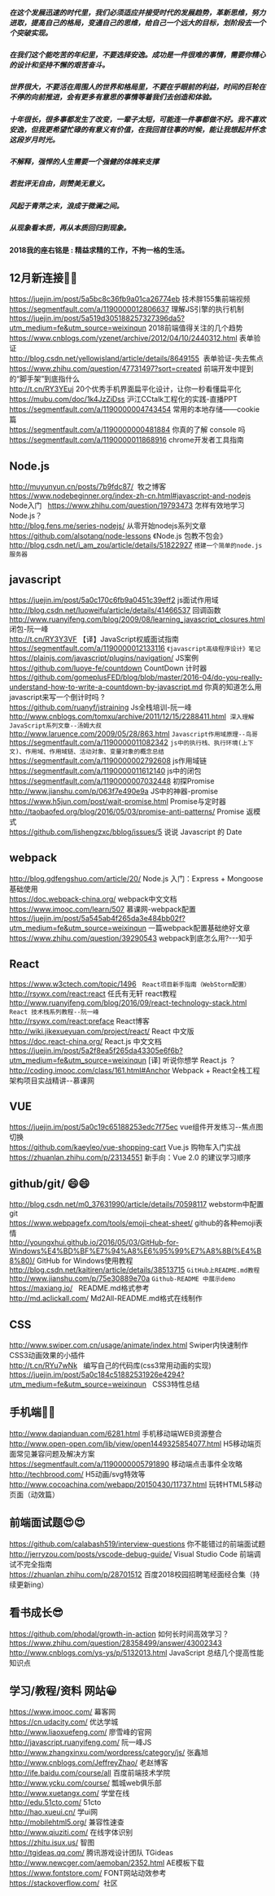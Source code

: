 ##### 在这个发展迅速的时代里，我们必须适应并接受时代的发展趋势，革新思维，努力进取，提高自己的格局，变通自己的思维，给自己一个远大的目标，划阶段去一个个突破实现。   

##### 在我们这个能吃苦的年纪里，不要选择安逸。成功是一件很难的事情，需要你精心的设计和坚持不懈的艰苦奋斗。    

##### 世界很大，不要活在周围人的世界和格局里，不要在乎眼前的利益，时间的巨轮在不停的向前推进，会有更多有意思的事情等着我们去创造和体验。 

##### 十年很长，很多事都发生了改变，一辈子太短，可能连一件事都做不好。我不喜欢安逸，但我更希望忙碌的有意义有价值，在我回首往事的时候，能让我想起并怀念这段岁月时光。  

##### 不解释，强悍的人生需要一个强健的体魄来支撑  

##### 若批评无自由，则赞美无意义。

##### 风起于青萍之末，浪成于微澜之间。

##### 从现象看本质，再从本质回归到现象。

#### 2018我的座右铭是 : 精益求精的工作，不拘一格的生活。  




## 12月新连接:dancer::dancer:   
https://juejin.im/post/5a5bc8c36fb9a01ca26774eb 技术胖155集前端视频  
https://segmentfault.com/a/1190000012806637  理解JS引擎的执行机制    
https://juejin.im/post/5a519d305188257327396da5?utm_medium=fe&utm_source=weixinqun 2018前端值得关注的几个趋势
https://www.cnblogs.com/yzenet/archive/2012/04/10/2440312.html 表单验证   
http://blog.csdn.net/yellowisland/article/details/8649155  表单验证-失去焦点   
https://www.zhihu.com/question/47731497?sort=created  前端开发中提到的“脚手架”到底指什么   
http://t.cn/RY3YEuj  20个优秀手机界面扁平化设计，让你一秒看懂扁平化     
https://mubu.com/doc/1k4JzZiDss 沪江CCtalk工程化的实践-直播PPT   
https://segmentfault.com/a/1190000004743454 常用的本地存储——cookie篇     
https://segmentfault.com/a/1190000000481884  你真的了解 console 吗  
https://segmentfault.com/a/1190000011868916  chrome开发者工具指南   

## Node.js
http://muyunyun.cn/posts/7b9fdc87/  牧之博客    
https://www.nodebeginner.org/index-zh-cn.html#javascript-and-nodejs  Node入门  
https://www.zhihu.com/question/19793473  怎样有效地学习 Node.js？   
http://blog.fens.me/series-nodejs/    从零开始nodejs系列文章  
https://github.com/alsotang/node-lessons 《Node.js 包教不包会》  
http://blog.csdn.net/i_am_zou/article/details/51822927 `搭建一个简单的node.js服务器`   

## javascript 
https://juejin.im/post/5a0c170c6fb9a0451c39eff2 js面试作用域   
http://blog.csdn.net/luoweifu/article/details/41466537  回调函数   
http://www.ruanyifeng.com/blog/2009/08/learning_javascript_closures.html 闭包-阮一峰   
http://t.cn/RY3Y3VF 【译】JavaScript权威面试指南    
https://segmentfault.com/a/1190000012133116 `《javascript高级程序设计》笔记`    
https://plainjs.com/javascript/plugins/navigation/ JS案例     
https://github.com/luoye-fe/countdown  CountDown 计时器     
https://github.com/gomeplusFED/blog/blob/master/2016-04/do-you-really-understand-how-to-write-a-countdown-by-javascript.md 你真的知道怎么用javascript来写一个倒计时吗 ?       
https://github.com/ruanyf/jstraining  Js全栈培训-阮一峰      
http://www.cnblogs.com/tomxu/archive/2011/12/15/2288411.html  `深入理解JavaScript系列文章--汤姆大叔`     
http://www.laruence.com/2009/05/28/863.html  `Javascript作用域原理--鸟哥`    
https://segmentfault.com/a/1190000011082342  `js中的执行栈、执行环境(上下文)、作用域、作用域链、活动对象、变量对象的概念总结`   
https://segmentfault.com/a/1190000002792608  js作用域链   
https://segmentfault.com/a/1190000011612140  js中的闭包   
https://segmentfault.com/a/1190000007032448 初探Promise  
http://www.jianshu.com/p/063f7e490e9a JS中的神器-promise   
https://www.h5jun.com/post/wait-promise.html Promise与定时器   
http://taobaofed.org/blog/2016/05/03/promise-anti-patterns/ Promise 返模式   
https://github.com/lishengzxc/bblog/issues/5  说说 Javascript 的 Date

## webpack
http://blog.gdfengshuo.com/article/20/ Node.js 入门：Express + Mongoose 基础使用  
https://doc.webpack-china.org/ webpack中文文档   
https://www.imooc.com/learn/507  慕课网-webpack配置    
https://juejin.im/post/5a545ab4f265da3e484bb02f?utm_medium=fe&utm_source=weixinqun 一篇webpack配置基础绝好文章   
https://www.zhihu.com/question/39290543  webpack到底怎么用?---知乎 

## React 
https://www.w3ctech.com/topic/1496   `React项目新手指南（WebStorm配置）`   
http://rsywx.com/react:react  任氏有无轩 react教程   
http://www.ruanyifeng.com/blog/2016/09/react-technology-stack.html `React 技术栈系列教程--阮一峰`  
http://rsywx.com/react:preface React博客     
http://wiki.jikexueyuan.com/project/react/ React 中文版   
https://doc.react-china.org/ React.js 中文文档   
https://juejin.im/post/5a2f8ea5f265da43305e6f6b?utm_medium=fe&utm_source=weixinqun  [译] 听说你想学 React.js ？    
http://coding.imooc.com/class/161.html#Anchor Webpack + React全栈工程架构项目实战精讲--慕课网 

## VUE
https://juejin.im/post/5a0c19c65188253edc7f75ec vue组件开发练习--焦点图切换   
https://github.com/kaeyleo/vue-shopping-cart Vue.js 购物车入门实战   
https://zhuanlan.zhihu.com/p/23134551 新手向：Vue 2.0 的建议学习顺序 

## github/git/ :smile::smile:
http://blog.csdn.net/m0_37631990/article/details/70598117  webstorm中配置git    
https://www.webpagefx.com/tools/emoji-cheat-sheet/  github的各种emoji表情   
http://youngxhui.github.io/2016/05/03/GitHub-for-Windows%E4%BD%BF%E7%94%A8%E6%95%99%E7%A8%8B(%E4%B8%80)/  GitHub for Windows使用教程    
http://blog.csdn.net/kaitiren/article/details/38513715  `GitHub上README.md教程`     
http://www.jianshu.com/p/75e30889e70a  `Github-README 中展示demo`    
https://maxiang.io/   README.md格式参考   
http://md.aclickall.com/  Md2All-README.md格式在线制作    

## CSS
http://www.swiper.com.cn/usage/animate/index.html  Swiper内快速制作CSS3动画效果的小插件    
http://t.cn/RYu7wNk   编写自己的代码库(css3常用动画的实现)      
https://juejin.im/post/5a0c184c51882531926e4294?utm_medium=fe&utm_source=weixinqun   CSS3特性总结

## 手机端:raised_hands::raised_hands: 
http://www.daqianduan.com/6281.html  手机移动端WEB资源整合   
http://www.open-open.com/lib/view/open1449325854077.html  H5移动端页面常见兼容问题及解决方案   
https://segmentfault.com/a/1190000005791890  移动端点击事件全攻略   
http://techbrood.com/  H5动画/svg特效等   
http://www.cocoachina.com/webapp/20150430/11737.html 玩转HTML5移动页面（动效篇）   

## 前端面试题:heart_eyes::heart_eyes:
https://github.com/calabash519/interview-questions  你不能错过的前端面试题    
http://jerryzou.com/posts/vscode-debug-guide/  Visual Studio Code 前端调试不完全指南  
https://zhuanlan.zhihu.com/p/28701512 百度2018校园招聘笔经面经合集（持续更新ing）   

## 看书成长:sunglasses:
https://github.com/phodal/growth-in-action 如何长时间高效学习？  
https://www.zhihu.com/question/28358499/answer/43002343   
http://www.cnblogs.com/ys-ys/p/5132013.html JavaScript 总结几个提高性能知识点   

## 学习/教程/资料 网站:grinning:
https://www.imooc.com/  幕客网   
https://cn.udacity.com/  优达学城      
http://www.liaoxuefeng.com/    廖雪峰的官网  
http://javascript.ruanyifeng.com/ 阮一峰JS    
http://www.zhangxinxu.com/wordpress/category/js/ 张鑫旭   
http://www.cnblogs.com/JeffreyZhao/   老赵博客    
http://ife.baidu.com/course/all  百度前端技术学院   
http://www.ycku.com/course/ 瓢城web俱乐部   
http://www.xuetangx.com/ 学堂在线   
http://edu.51cto.com/    51cto   
http://hao.xueui.cn/    学ui网   
http://mobilehtml5.org/ 兼容性速查   
http://www.qiuziti.com/  在线字体识别  
https://zhitu.isux.us/  智图   
http://tgideas.qq.com/     腾讯游戏设计团队 TGideas   
http://www.newcger.com/aemoban/2352.html AE模板下载    
https://www.fontstore.com/  FONT网站动效参考    
https://stackoverflow.com/  社区
